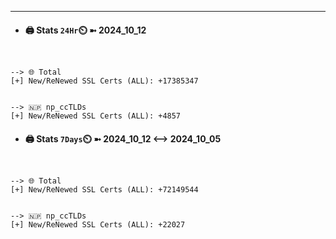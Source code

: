 

---
- #### 🖨️ **Stats** `24Hr`⏲️ ➼ 2024_10_12
```console


--> 🌐 Total
[+] New/ReNewed SSL Certs (ALL): +17385347


--> 🇳🇵 np_ccTLDs
[+] New/ReNewed SSL Certs (ALL): +4857

```

- #### 🖨️ **Stats** `7Days`⏲️ ➼ 2024_10_12 <--> 2024_10_05
```console


--> 🌐 Total
[+] New/ReNewed SSL Certs (ALL): +72149544


--> 🇳🇵 np_ccTLDs
[+] New/ReNewed SSL Certs (ALL): +22027

```


